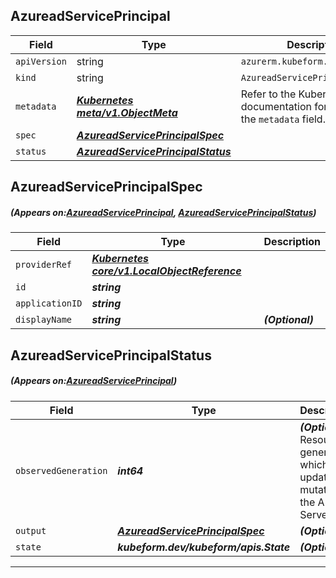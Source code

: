 ## AzureadServicePrincipal
| Field | Type | Description |
| ------ | ----- | ----------- |
| `apiVersion` | string | `azurerm.kubeform.com/v1alpha1` |
|    `kind` | string | `AzureadServicePrincipal` |
| `metadata` | ***[Kubernetes meta/v1.ObjectMeta](https://kubernetes.io/docs/reference/generated/kubernetes-api/v1.13/#objectmeta-v1-meta)***|Refer to the Kubernetes API documentation for the fields of the `metadata` field.|
| `spec` | ***[AzureadServicePrincipalSpec](#AzureadServicePrincipalSpec)***||
| `status` | ***[AzureadServicePrincipalStatus](#AzureadServicePrincipalStatus)***||
## AzureadServicePrincipalSpec
##### (Appears on:[AzureadServicePrincipal](#AzureadServicePrincipal), [AzureadServicePrincipalStatus](#AzureadServicePrincipalStatus))
| Field | Type | Description |
| ------ | ----- | ----------- |
| `providerRef` | ***[Kubernetes core/v1.LocalObjectReference](https://kubernetes.io/docs/reference/generated/kubernetes-api/v1.13/#localobjectreference-v1-core)***||
| `id` | ***string***||
| `applicationID` | ***string***||
| `displayName` | ***string***| ***(Optional)*** |
## AzureadServicePrincipalStatus
##### (Appears on:[AzureadServicePrincipal](#AzureadServicePrincipal))
| Field | Type | Description |
| ------ | ----- | ----------- |
| `observedGeneration` | ***int64***| ***(Optional)*** Resource generation, which is updated on mutation by the API Server.|
| `output` | ***[AzureadServicePrincipalSpec](#AzureadServicePrincipalSpec)***| ***(Optional)*** |
| `state` | ***kubeform.dev/kubeform/apis.State***| ***(Optional)*** |
---
